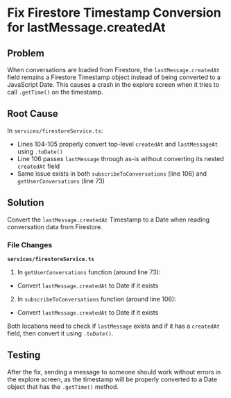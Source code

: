 <!-- 9eef7e52-6ff9-455c-b32d-1fefbaaa54d2 29adf24f-9292-415c-8303-e92eacd67d1d -->
# Fix Firestore Timestamp Conversion for lastMessage.createdAt

## Problem

When conversations are loaded from Firestore, the `lastMessage.createdAt` field remains a Firestore Timestamp object instead of being converted to a JavaScript Date. This causes a crash in the explore screen when it tries to call `.getTime()` on the timestamp.

## Root Cause

In `services/firestoreService.ts`:

- Lines 104-105 properly convert top-level `createdAt` and `lastMessageAt` using `.toDate()`
- Line 106 passes `lastMessage` through as-is without converting its nested `createdAt` field
- Same issue exists in both `subscribeToConversations` (line 106) and `getUserConversations` (line 73)

## Solution

Convert the `lastMessage.createdAt` Timestamp to a Date when reading conversation data from Firestore.

### File Changes

**`services/firestoreService.ts`**

1. In `getUserConversations` function (around line 73):

- Convert `lastMessage.createdAt` to Date if it exists

2. In `subscribeToConversations` function (around line 106):

- Convert `lastMessage.createdAt` to Date if it exists

Both locations need to check if `lastMessage` exists and if it has a `createdAt` field, then convert it using `.toDate()`.

## Testing

After the fix, sending a message to someone should work without errors in the explore screen, as the timestamp will be properly converted to a Date object that has the `.getTime()` method.